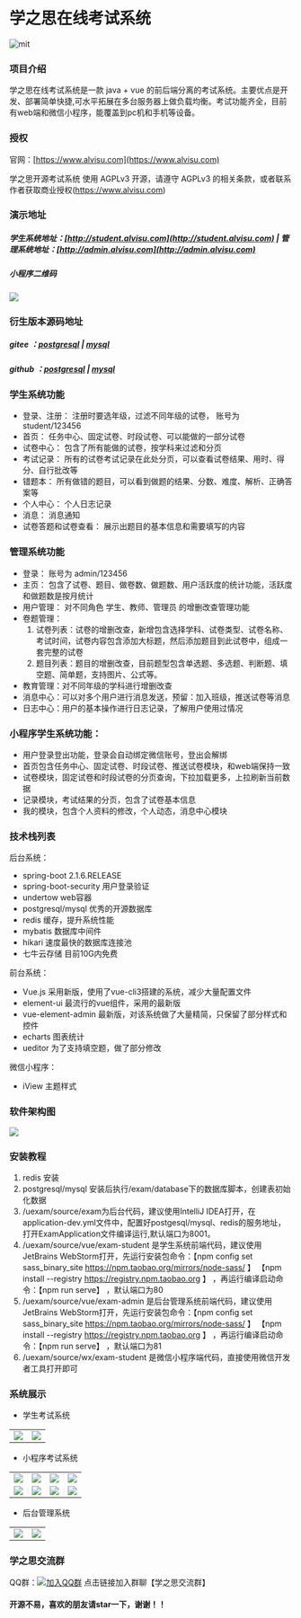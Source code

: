 # 学之思在线考试系统
![mit](doc/image/LICENSE/mit.svg)
### 项目介绍
学之思在线考试系统是一款 java + vue 的前后端分离的考试系统。主要优点是开发、部署简单快捷,可水平拓展在多台服务器上做负载均衡。考试功能齐全，目前有web端和微信小程序，能覆盖到pc机和手机等设备。

### 授权
官网：[https://www.alvisu.com](https://www.alvisu.com) 

学之思开源考试系统 使用 AGPLv3 开源，请遵守 AGPLv3 的相关条款，或者联系作者获取商业授权(https://www.alvisu.com)

### 演示地址
#####  学生系统地址：[http://student.alvisu.com](http://student.alvisu.com) | 管理系统地址：[http://admin.alvisu.com](http://admin.alvisu.com)

##### 小程序二维码
![](doc/image/wx/code/2.jpg)

### 衍生版本源码地址
##### gitee ：[postgresql](https://gitee.com/alvis-yu/uexam) | [mysql](https://gitee.com/alvis-yu/uexam-mysql)
##### github ：[postgresql](https://github.com/alvis-u/uexam) | [mysql](https://github.com/alvis-u/uexam-mysql)


### 学生系统功能
* 登录、注册： 注册时要选年级，过滤不同年级的试卷， 账号为student/123456
* 首页： 任务中心、固定试卷、时段试卷、可以能做的一部分试卷
* 试卷中心： 包含了所有能做的试卷，按学科来过滤和分页
* 考试记录： 所有的试卷考试记录在此处分页，可以查看试卷结果、用时、得分、自行批改等
* 错题本： 所有做错的题目，可以看到做题的结果、分数、难度、解析、正确答案等
* 个人中心： 个人日志记录
* 消息： 消息通知 
* 试卷答题和试卷查看： 展示出题目的基本信息和需要填写的内容

### 管理系统功能
* 登录： 账号为 admin/123456
* 主页： 包含了试卷、题目、做卷数、做题数、用户活跃度的统计功能，活跃度和做题数是按月统计
* 用户管理： 对不同角色 学生、教师、管理员 的增删改查管理功能
* 卷题管理：
    1. 试卷列表：试卷的增删改查，新增包含选择学科、试卷类型、试卷名称、考试时间，试卷内容包含添加大标题，然后添加题目到此试卷中，组成一套完整的试卷
    2. 题目列表：题目的增删改查，目前题型包含单选题、多选题、判断题、填空题、简单题，支持图片、公式等。
* 教育管理：对不同年级的学科进行增删改查
* 消息中心：可以对多个用户进行消息发送，预留：加入班级，推送试卷等消息
* 日志中心：用户的基本操作进行日志记录，了解用户使用过情况

### 小程序学生系统功能：
* 用户登录登出功能，登录会自动绑定微信账号，登出会解绑
* 首页包含任务中心、固定试卷、时段试卷、推送试卷模块，和web端保持一致
* 试卷模块，固定试卷和时段试卷的分页查询，下拉加载更多，上拉刷新当前数据
* 记录模块，考试结果的分页，包含了试卷基本信息
* 我的模块，包含个人资料的修改，个人动态，消息中心模块


###  技术栈列表
后台系统：
* spring-boot  2.1.6.RELEASE
* spring-boot-security 用户登录验证 
* undertow  web容器 
* postgresql/mysql 优秀的开源数据库
* redis 缓存，提升系统性能
* mybatis 数据库中间件
* hikari 速度最快的数据库连接池
* 七牛云存储 目前10G内免费

前台系统：
* Vue.js  采用新版，使用了vue-cli3搭建的系统，减少大量配置文件
* element-ui  最流行的vue组件，采用的最新版
* vue-element-admin 最新版，对该系统做了大量精简，只保留了部分样式和控件
* echarts 图表统计
* ueditor 为了支持填空题，做了部分修改

微信小程序：
* iView 主题样式


### 软件架构图
![](doc/image/frame/2.png)

### 安装教程
1. redis 安装
2. postgresql/mysql 安装后执行/exam/database下的数据库脚本，创建表初始化数据
3. /uexam/source/exam为后台代码，建议使用IntelliJ IDEA打开，在application-dev.yml文件中，配置好postgesql/mysql、redis的服务地址，打开ExamApplication文件编译运行,默认端口为8001。
4. /uexam/source/vue/exam-student 是学生系统前端代码，建议使用JetBrains WebStorm打开，先运行安装包命令：【npm config set sass_binary_site https://npm.taobao.org/mirrors/node-sass/ 】
【npm install --registry https://registry.npm.taobao.org 】 ，再运行编译启动命令：【npm run serve】 ，默认端口为80
5. /uexam/source/vue/exam-admin 是后台管理系统前端代码，建议使用JetBrains WebStorm打开，先运行安装包命令：【npm config set sass_binary_site https://npm.taobao.org/mirrors/node-sass/ 】
【npm install --registry https://registry.npm.taobao.org 】 ，再运行编译启动命令：【npm run serve】 ，默认端口为81
6. /uexam/source/wx/exam-student 是微信小程序端代码，直接使用微信开发者工具打开即可

### 系统展示
* 学生考试系统
<table>
    <tr>
        <td><img src="doc/image/student/2.png"/></td>
        <td><img src="doc/image/student/12.png"/></td>
    </tr>
</table>

*  小程序考试系统
<table>
    <tr>
        <td><img src="doc/image/wx/student/1.png"/></td>
        <td><img src="doc/image/wx/student/2.png"/></td>
        <td><img src="doc/image/wx/student/3.png"/></td>
        <td><img src="doc/image/wx/student/4.png"/></td>
    </tr>
    <tr>
        <td><img src="doc/image/wx/student/5.png"/></td>
        <td><img src="doc/image/wx/student/8.png"/></td>
        <td><img src="doc/image/wx/student/6.png"/></td>
        <td><img src="doc/image/wx/student/7.png"/></td>
    </tr>
</table>

* 后台管理系统

<table>
    <tr>
        <td><img src="doc/image/admin/12.png"/></td>
        <td><img src="doc/image/admin/13.png"/></td>
    </tr>
</table>



### 学之思交流群
   QQ群：[![加入QQ群](https://img.shields.io/badge/530136203-blue.svg)](https://jq.qq.com/?_wv=1027&k=5xc9pvX)  点击链接加入群聊【学之思交流群】

#### 开源不易，喜欢的朋友请star一下，谢谢！！
     